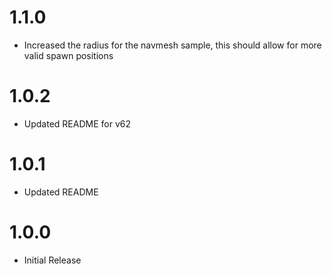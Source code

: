 # 1.1.0
 - Increased the radius for the navmesh sample, this should allow for more valid spawn positions

# 1.0.2
 - Updated README for v62

# 1.0.1
 - Updated README

# 1.0.0
 - Initial Release
